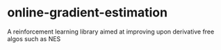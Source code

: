 # online-gradient-estimation
A reinforcement learning library aimed at improving upon derivative free algos such as NES
